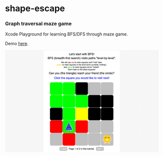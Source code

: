 # shape-escape
### Graph traversal maze game

Xcode Playground for learning BFS/DFS through maze game.

Demo [here](https://www.youtube.com/watch?v=nSTv48n1BOo).

![Alt text](/screenshot.png?raw=true "Screenshot")
